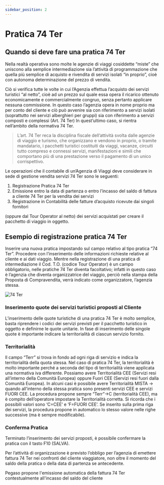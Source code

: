 ```yaml
---
sidebar_position: 2
---
```


# Pratica 74 Ter

## Quando si deve fare una pratica 74 Ter

Nella realtà operativa sono molte le agenzie di viaggi cosiddette “miste” che uniscono alla semplice intermediazione sia l’attività di programmazione che quella più semplice di acquisto e rivendita di servizi isolati “in proprio”, cioè con autonoma determinazione del prezzo di vendita.

Ciò si verifica tutte le volte in cui l’Agenzia effettua l’acquisto dei servizi turistici “al netto”, cioè ad un prezzo sul quale essa opera il ricarico ottenuto economicamente e commercialmente congruo, senza pertanto applicare nessuna commissione. In questo caso l’agenzia opera in nome proprio ma per conto del cliente e ciò può avvenire sia con riferimento a servizi isolati (soprattutto nei servizi alberghieri per gruppi) sia con riferimento a servizi composti e complessi (Art. 74 Ter) In quest’ultimo caso, si rientra nell’ambito della normativa 74 Ter.

> L’art. 74 Ter reca la disciplina fiscale dell’attività svolta dalle agenzie di viaggio e turismo, che organizzano e vendono in proprio, o tramite mandatario, i pacchetti turistici costituiti da viaggi, vacanze, circuiti tutto compreso e connessi servizi, manifestazioni e simili che comportano più di una prestazione verso il pagamento di un unico corrispettivo.

Le operazioni che il contabile di un’Agenzia di Viaggi deve considerare in sede di gestione vendita servizi 74 Ter sono le seguenti:

1. Registrazione Pratica 74 Ter
2. Emissione entro la data di partenza o entro l’incasso del saldo di fattura a cliente 74 Ter per la vendita dei servizi
3. Registrazione in Contabilità delle fatture d’acquisto ricevute dai singoli fornitori

(oppure dal Tour Operator al netto) dei servizi acquistati per creare il pacchetto di viaggio in oggetto.

## Esempio di registrazione pratica 74 Ter

Inserire una nuova pratica impostando sul campo relativo al tipo pratica “74 Ter”.
Procedere con l’inserimento delle informazioni richieste relative al cliente e ai dati viaggio.
Mentre nella registrazione di una pratica di intermediazione il Cod. T.O. (codice Tour Operator) è un campo obbligatorio, nelle pratiche 74 Ter diventa facoltativo; infatti in questo caso è l’agenzia che diventa organizzatrice del viaggio, perciò nella stampa della Proposta di Compravendita, verrà indicato come organizzatore, l’agenzia stessa.

<div class="text--center">
  <img src="/img/37-74-ter.png" alt="74 Ter"/>
</div>

### Inserimento quote dei servizi turistici proposti al Cliente

L’inserimento delle quote turistiche di una pratica 74 Ter è molto semplice, basta riprendere i
codici dei servizi previsti per il pacchetto turistico in oggetto e definirne le quote unitarie.
In fase di inserimento delle singole quote è importante indicare la territorialità di ciascun
servizio fornito.

### Territorialità

Il campo “Terr” si trova in fondo ad ogni riga di servizio e indica la territorialità della quota
stessa. Nel caso di pratica 74 Ter, la territorialità è molto importante perché a seconda del tipo
di territorialità viene applicata una normativa iva differente.
Possiamo avere Territorialità CEE (Servizi resi all’interno della Comunità Europea) oppure Fuori
CEE (Servizi resi fuori dalla Comunità Europea). In alcuni casi è possibile avere Territorialità
MISTA -> quando all’interno della stessa pratica sono presenti servizi CEE e servizi FUORI CEE.
La procedura propone sempre “Terr”->C (territorialità CEE), ma è compito dell’operatore
impostare la Territorialità corretta. Si ricorda che i possibili valori sono ‘C=CEE’ e ‘F=FUORI
CEE’. Se inserito sulla prima riga dei servizi, la procedura propone in automatico lo stesso
valore nelle righe successive (ma è sempre modificabile).

### Conferma Pratica

Terminato l’inserimento dei servizi proposti, è possibile confermare la pratica con il tasto F10
(SALVA).

Per l’attività di organizzazione è previsto l’obbligo per l’agenzia di emettere fattura 74 Ter nei confronti del cliente viaggiatore, non oltre il momento del saldo della pratica o della data di partenza se antecedente.

Pegaso propone l'emissione automatica della fattura 74 Ter contestualmente all'incasso del saldo del cliente
<!-- (vedi sezione <a href="./incassi/">Incassi</a>). -->
